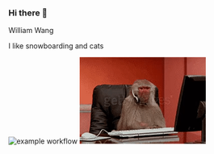 ### Hi there 👋
William Wang

I like snowboarding and cats

![example workflow](https://github.com/github/docs/actions/workflows/main.yml/badge.svg)
![](https://github.com/cocobird1/cocobird1/blob/main/githubgif.gif)
<!--
**cocobird1/cocobird1** is a ✨ _special_ ✨ repository because its `README.md` (this file) appears on your GitHub profile.

Here are some ideas to get you started:

- 🔭 I’m currently working on ...
- 🌱 I’m currently learning ...
- 👯 I’m looking to collaborate on ...
- 🤔 I’m looking for help with ...
- 💬 Ask me about ...
- 📫 How to reach me: ...
- 😄 Pronouns: ...
- ⚡ Fun fact: ...
-->
